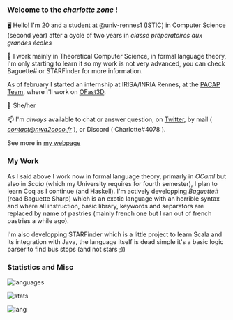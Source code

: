 ### Welcome to the _charlotte zone_ !

🖥️ Hello! I'm 20 and a student at @univ-rennes1 (ISTIC) in Computer Science (second year) after a cycle of two years in _classe préparatoires aux grandes écoles_ 

🧮 I work mainly in Theoretical Computer Science, in formal language theory, I'm only starting to learn it so my work is not very advanced, you can check Baguette# or STARFinder for more information.

As of february I started an internship at IRISA/INRIA Rennes, at the [PACAP Team](https://team.inria.fr/pacap/presentation/), where I'll work on [OFast3D](https://project.inria.fr/ofast3d/).

🌈 She/her

📫 I'm *always* available to chat or answer question, on  <a href="https://twitter.com/coco33920">Twitter</a>, by mail ( *contact@nwa2coco.fr* ), or Discord ( Charlotte#4078 ).

See more in [my webpage](https://me.nwa2coco.fr)

### My Work
As I said above I work now in formal language theory, primarly in *OCaml* but also in *Scala* (which my University requires for fourth semester), I plan to learn Coq as I continue (and Haskell). I'm actively developping _Baguette#_ (read Baguette Sharp) which is an exotic language with an horrible syntax and where all instruction, basic library, keywords and separators are replaced by name of pastries (mainly french one but I ran out of french pastries a while ago).

I'm also developping STARFinder which is a little project to learn Scala and its integration with Java, the language itself is dead simple it's a basic logic parser to find bus stops (and not stars ;)) 
<br>

### Statistics and Misc

![languages](https://wakatime.com/share/@coco33920/bc430b88-aff7-433f-afa4-711885771c51.svg)

![stats](https://github-readme-stats.vercel.app/api?username=coco33920&count_private=true&show_icons=true&theme=material-palenight) 

![lang](https://github-readme-stats.vercel.app/api/top-langs/?username=coco33920)

